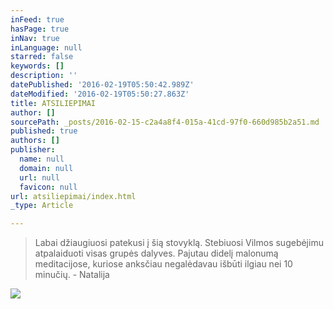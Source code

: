 ```yaml
---
inFeed: true
hasPage: true
inNav: true
inLanguage: null
starred: false
keywords: []
description: ''
datePublished: '2016-02-19T05:50:42.989Z'
dateModified: '2016-02-19T05:50:27.863Z'
title: ATSILIEPIMAI
author: []
sourcePath: _posts/2016-02-15-c2a4a8f4-015a-41cd-97f0-660d985b2a51.md
published: true
authors: []
publisher:
  name: null
  domain: null
  url: null
  favicon: null
url: atsiliepimai/index.html
_type: Article

---
```

> Labai džiaugiuosi patekusi į šią stovyklą. Stebiuosi Vilmos sugebėjimu atpalaiduoti visas grupės dalyves. Pajutau didelį malonumą meditacijose, kuriose anksčiau negalėdavau išbūti ilgiau nei 10 minučių. - Natalija

![](https://s3-us-west-2.amazonaws.com/the-grid-img/p/68cba7c55aa42e44fc47711760a1d97b5713ad9e.jpg)